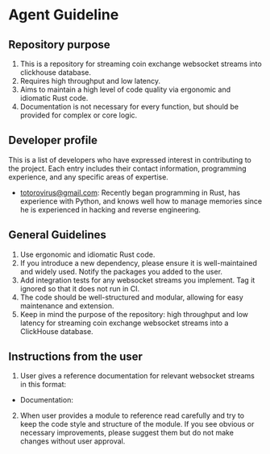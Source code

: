 # Agent Guideline

## Repository purpose

1. This is a repository for streaming coin exchange websocket streams into clickhouse database.
2. Requires high throughput and low latency.
3. Aims to maintain a high level of code quality via ergonomic and idiomatic Rust code.
4. Documentation is not necessary for every function, but should be provided for complex or core logic.

## Developer profile

This is a list of developers who have expressed interest in contributing to the project.
Each entry includes their contact information, programming experience, and any specific areas of expertise.

- totorovirus@gmail.com: Recently began programming in Rust, has experience with Python, and knows well how to manage memories
since he is experienced in hacking and reverse engineering.

## General Guidelines

1. Use ergonomic and idiomatic Rust code.
2. If you introduce a new dependency, please ensure it is well-maintained and widely used. Notify the packages you added to the user.
3. Add integration tests for any websocket streams you implement. Tag it ignored so that it does not run in CI.
4. The code should be well-structured and modular, allowing for easy maintenance and extension.
5. Keep in mind the purpose of the repository: high throughput and low latency for streaming coin exchange websocket streams into a ClickHouse database.

## Instructions from the user

1. User gives a reference documentation for relevant websocket streams in this format:
  - Documentation: <URL> <short description of the documentation>
2. When user provides a module to reference read carefully and try to keep the code style and structure of the module. If you see obvious or necessary improvements,
please suggest them but do not make changes without user approval.
